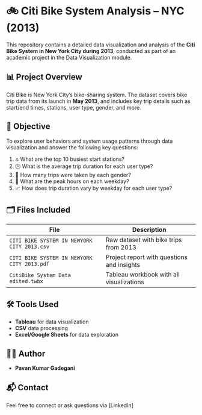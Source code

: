 # 🚲 Citi Bike System Analysis – NYC (2013)

This repository contains a detailed data visualization and analysis of the **Citi Bike System in New York City during 2013**, conducted as part of an academic project in the Data Visualization module.

## 📊 Project Overview
Citi Bike is New York City’s bike-sharing system. The dataset covers bike trip data from its launch in **May 2013**, and includes key trip details such as start/end times, stations, user type, gender, and more.

## 🧠 Objective
To explore user behaviors and system usage patterns through data visualization and answer the following key questions:

1. 🔝 What are the top 10 busiest start stations?
2. 🕒 What is the average trip duration for each user type?
3. 👥 How many trips were taken by each gender?
4. 📅 What are the peak hours on each weekday?
5. 📈 How does trip duration vary by weekday for each user type?

## 🗂 Files Included

| File | Description |
|------|-------------|
| `CITI BIKE SYSTEM IN NEWYORK CITY 2013.csv` | Raw dataset with bike trips from 2013 |
| `CITI BIKE SYSTEM IN NEWYORK CITY 2013.pdf` | Project report with questions and insights |
| `CitiBike System Data edited.twbx` | Tableau workbook with all visualizations |

## 🛠 Tools Used
- **Tableau** for data visualization
- **CSV** data processing
- **Excel/Google Sheets** for data exploration

## 🧑‍🎓 Author
- **Pavan Kumar Gadegani**

## 📬 Contact
Feel free to connect or ask questions via [LinkedIn]
